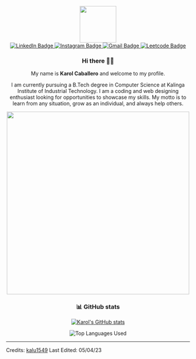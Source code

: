 <div align="center">
  
  <div id="header">
    <img src="https://media.giphy.com/media/M9gbBd9nbDrOTu1Mqx/giphy.gif" width="100"/>
  </div>
  
  <div id="badges">
    <a href="https://www.linkedin.com/in/karol-caballero/">
      <img src="https://img.shields.io/badge/LinkedIn-blue?style=for-the-badge&logo=linkedin&logoColor=white" alt="LinkedIn Badge"/>
    </a>
    <a href="https://www.instagram.com/karol_caballero/">
      <img src="https://img.shields.io/badge/Instagram-red?style=for-the-badge&logo=instagram&logoColor=white" alt="Instagram Badge"/>
    </a>
    <a href="mailto:karol.caballero@example.com">
      <img src="https://img.shields.io/badge/Gmail-white?style=for-the-badge&logo=gmail&logoColor=red" alt="Gmail Badge"/>
    </a>
    <a href="https://leetcode.com/kalu1549/">
      <img src="https://img.shields.io/badge/Leetcode-black?style=for-the-badge&logo=leetcode&logoColor=yellow" alt="Leetcode Badge"/>
    </a>
  </div>

  ### Hi there 👋🎉

  My name is **Karol Caballero** and welcome to my profile.

  I am currently pursuing a B.Tech degree in Computer Science at Kalinga Institute of Industrial Technology. I am a coding and web designing enthusiast looking for opportunities to showcase my skills. My motto is to learn from any situation, grow as an individual, and always help others.

  <img src="https://media.giphy.com/media/L8K62iTDkzGX6/giphy.gif" width="500"/>

  ### :bar_chart: GitHub stats

  [![Karol's GitHub stats](https://github-readme-stats.vercel.app/api?username=kalu1549&count_private=true&show_icons=true&theme=dark)](https://github.com/anuraghazra/github-readme-stats)

  ![Top Languages Used](https://github-readme-stats.vercel.app/api/top-langs/?username=kalu1549&show_icons=true&theme=dark)
  
</div>

------

Credits: [kalu1549](https://github.com/kalu1549)
Last Edited: 05/04/23

